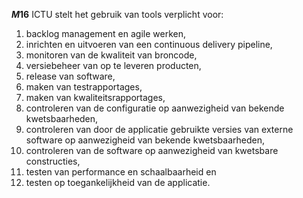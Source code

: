 <!-- begin: measure composite=true -->
**$M16$**
ICTU stelt het gebruik van tools verplicht voor:
1. backlog management en agile werken,
2. inrichten en uitvoeren van een continuous delivery pipeline,
3. monitoren van de kwaliteit van broncode,
4. versiebeheer van op te leveren producten,
5. release van software,
6. maken van testrapportages,
7. maken van kwaliteitsrapportages,
8. controleren van de configuratie op aanwezigheid van bekende kwetsbaarheden,
9. controleren van door de applicatie gebruikte versies van externe software op aanwezigheid van bekende kwetsbaarheden,
10. controleren van de software op aanwezigheid van kwetsbare constructies,
11. testen van performance en schaalbaarheid en
12. testen op toegankelijkheid van de applicatie.
<!-- end: measure -->
